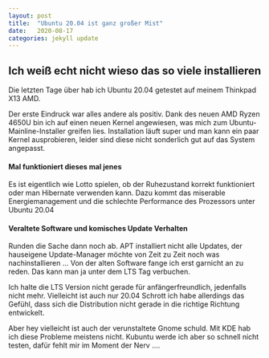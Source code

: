 ```yaml
---
layout: post
title:  "Ubuntu 20.04 ist ganz großer Mist"
date:   2020-08-17
categories: jekyll update
---
```


## Ich weiß echt nicht wieso das so viele installieren

Die letzten Tage über hab ich Ubuntu 20.04 getestet auf meinem Thinkpad X13 AMD.

Der erste Eindruck war alles andere als positiv. Dank des neuen AMD Ryzen 4650U bin ich auf einen neuen Kernel angewiesen, was mich zum Ubuntu-Mainline-Installer greifen lies. Installation läuft super und man kann ein paar Kernel ausprobieren, leider sind diese nicht sonderlich gut auf das System angepasst.

#### Mal funktioniert dieses mal jenes
Es ist eigentlich wie Lotto spielen, ob der Ruhezustand korrekt funktioniert oder man Hibernate verwenden kann. Dazu kommt das miserable Energiemanagement und die schlechte Performance des Prozessors unter Ubuntu 20.04

#### Veraltete Software und komisches Update Verhalten

Runden die Sache dann noch ab. APT installiert nicht alle Updates, der hauseigene Update-Manager möchte von Zeit zu Zeit noch was nachinstallieren ... 
Von der alten Software fange ich erst garnicht an zu reden. Das kann man ja unter dem LTS Tag verbuchen.

Ich halte die LTS Version nicht gerade für anfängerfreundlich, jedenfalls nicht mehr. Vielleicht ist auch nur 20.04 Schrott ich habe allerdings das Gefühl, dass sich die Distribution nicht gerade in die richtige Richtung entwickelt.

Aber hey vielleicht ist auch der verunstaltete Gnome schuld. Mit KDE hab ich diese Probleme meistens nicht. Kubuntu werde ich aber so schnell nicht testen, dafür fehlt mir im Moment der Nerv ....